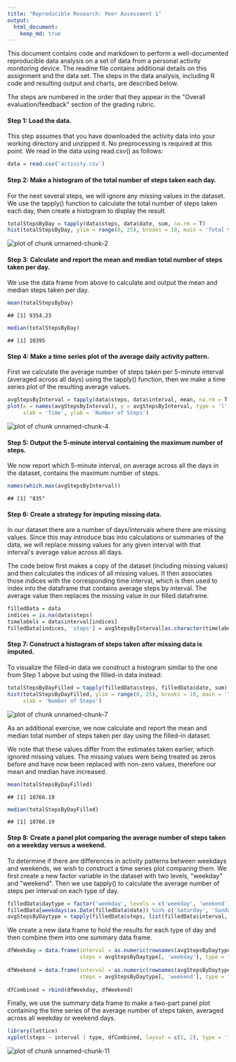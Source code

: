```yaml
---
title: "Reproducible Research: Peer Assessment 1"
output: 
  html_document:
    keep_md: true
---
```


This document contains code and markdown to perform a well-documented reproducible data analysis on a set of data from a personal activity monitoring device. The readme file contains additional details on this assignment and the data set. The steps in the data analysis, including R code and resulting output and charts, are described below.

The steps are numbered in the order that they appear in the "Overall evaluation/feedback" section of the grading rubric.

#### Step 1: Load the data.
This step assumes that you have downloaded the activity data into your working directory and unzipped it. No preprocessing is required at this point. We read in the data using read.csv() as follows:

```r
data = read.csv('activity.csv')
```

#### Step 2: Make a histogram of the total number of steps taken each day.
For the next several steps, we will ignore any missing values in the dataset. We use the tapply() function to calculate the total number of steps taken each day, then create a histogram to display the result.

```r
totalStepsByDay = tapply(data$steps, data$date, sum, na.rm = T)
hist(totalStepsByDay, ylim = range(0, 25), breaks = 10, main = 'Total Steps by Day', xlab = 'Number of Steps')
```

![plot of chunk unnamed-chunk-2](figure/unnamed-chunk-2-1.png) 

#### Step 3: Calculate and report the mean and median total number of steps taken per day.
We use the data frame from above to calculate and output the mean and median steps taken per day.

```r
mean(totalStepsByDay)
```

```
## [1] 9354.23
```

```r
median(totalStepsByDay)
```

```
## [1] 10395
```

#### Step 4: Make a time series plot of the average daily activity pattern.
First we calculate the average number of steps taken per 5-minute interval (averaged across all days) using the tapply() function, then we make a time series plot of the resulting average values.

```r
avgStepsByInterval = tapply(data$steps, data$interval, mean, na.rm = T)
plot(x = names(avgStepsByInterval), y = avgStepsByInterval, type = 'l',main = 'Average Daily Steps by Interval',
     xlab = 'Time', ylab = 'Number of Steps')
```

![plot of chunk unnamed-chunk-4](figure/unnamed-chunk-4-1.png) 

#### Step 5: Output the 5-minute interval containing the maximum number of steps.
We now report which 5-minute interval, on average across all the days in the dataset, contains the maximum number of steps.

```r
names(which.max(avgStepsByInterval))
```

```
## [1] "835"
```

#### Step 6: Create a strategy for imputing missing data.
In our dataset there are a number of days/intervals where there are missing values. Since this may introduce bias into calculations or summaries of the data, we will replace missing values for any given interval with that interval's average value across all days.

The code below first makes a copy of the dataset (including missing values) and then calculates the  indices of all missing values. It then associates those indices with the corresponding time interval, which is then used to index into the dataframe that contains average steps by interval. The average value then replaces the missing value in our filled dataframe.

```r
filledData = data
indices = is.na(data$steps)
timelabels = data$interval[indices]
filledData[indices, 'steps'] = avgStepsByInterval[as.character(timelabels)]
```

#### Step 7:  Construct a histogram of steps taken after missing data is imputed.
To visualize the filled-in data we construct a histogram similar to the one from Step 1 above but using the filled-in data instead:

```r
totalStepsByDayFilled = tapply(filledData$steps, filledData$date, sum)
hist(totalStepsByDayFilled, ylim = range(0, 25), breaks = 10, main = 'Total Steps by Day (Filled-in Data)',
     xlab = 'Number of Steps')
```

![plot of chunk unnamed-chunk-7](figure/unnamed-chunk-7-1.png) 

As an additional exercise, we now calculate and report the mean and median total number of steps taken per day using the filled-in dataset.

We note that these values differ from the estimates taken earlier, which ignored missing values. The missing values were being treated as zeros before and have now been replaced with non-zero values, therefore our mean and median have increased.

```r
mean(totalStepsByDayFilled)
```

```
## [1] 10766.19
```

```r
median(totalStepsByDayFilled)
```

```
## [1] 10766.19
```

#### Step 8: Create a panel plot comparing the average number of steps taken on a weekday versus a weekend.
To determine if there are differences in activity patterns between weekdays and weekends, we wish to construct a time series plot comparing them. We first create a new factor variable in the dataset with two levels, "weekday" and "weekend". Then we use tapply() to calculate the average number of steps per interval on each type of day.

```r
filledData$daytype = factor('weekday', levels = c('weekday', 'weekend'))
filledData[weekdays(as.Date(filledData$date)) %in% c('Saturday', 'Sunday'), 'daytype'] = as.factor('weekend')
avgStepsByDaytype = tapply(filledData$steps, list(filledData$interval, filledData$daytype), mean)
```

We create a new data frame to hold the results for each type of day and then combine them into one summary data frame.

```r
dfWeekday = data.frame(interval = as.numeric(rownames(avgStepsByDaytype)),
                       steps = avgStepsByDaytype[, 'weekday'], type = factor('weekday',
                                                                             levels = c('weekday', 'weekend')))
dfWeekend = data.frame(interval = as.numeric(rownames(avgStepsByDaytype)),
                       steps = avgStepsByDaytype[, 'weekend'], type = factor('weekend',
                                                                             levels = c('weekday', 'weekend')))
dfCombined = rbind(dfWeekday, dfWeekend)
```

Finally, we use the summary data frame to make a two-part panel plot containing the time series of the average number of steps taken, averaged across all weekday or weekend days.

```r
library(lattice)
xyplot(steps ~ interval | type, dfCombined, layout = c(1, 2), type = 'l')
```

![plot of chunk unnamed-chunk-11](figure/unnamed-chunk-11-1.png) 
